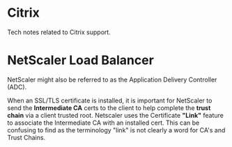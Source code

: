 # Citrix

Tech notes related to Citrix support.

# NetScaler Load Balancer

NetScaler might also be referred to as the Application Delivery Controller (ADC).

When an SSL/TLS certificate is installed, it is important for NetScaler to send the 
**Intermediate CA** certs to the client to help complete the **trust chain** via a client trusted root.
Netscaler uses the Certificate **"Link"** feature to associate the Intermediate CA with an installed cert.
This can be confusing to find as the terminology "link" is not clearly a word for CA's and Trust Chains.
